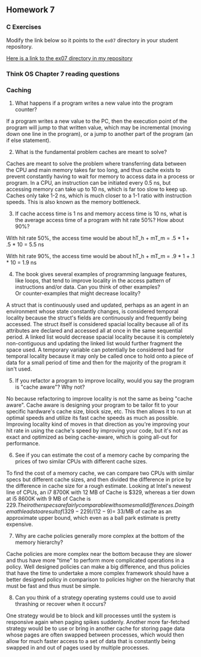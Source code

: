 ## Homework 7

### C Exercises

Modify the link below so it points to the `ex07` directory in your
student repository.

[Here is a link to the ex07 directory in my repository](https://github.com/kzhang8850/ExercisesInC/tree/master/exercises/ex07)

### Think OS Chapter 7 reading questions

### Caching

1) What happens if a program writes a new value into the program counter?

If a program writes a new value to the PC, then the execution point of the program will jump to that written value, which may be incremental (moving down one line in the program), or a jump to another part of the program (an if else statement).


2) What is the fundamental problem caches are meant to solve?

Caches are meant to solve the problem where transferring data between the CPU and main memory takes far too long, and thus cache exists to prevent constantly having to wait for memory to access data in a process or program. In a CPU, an instruction can be initiated every 0.5 ns, but accessing memory can take up to 10 ns, which is far too slow to keep up. Caches only take 1-2 ns, which is much closer to a 1-1 ratio with instruction speeds. This is also known as the memory bottleneck.

3) If cache access time is 1 ns and memory access time is 10 ns, what is the average
access time of a program with hit rate 50%?  How about 90%?

With hit rate 50%, the access time would be about hT_h + mT_m = .5 * 1 + .5 * 10 = 5.5 ns

With hit rate 90%, the access time would be about hT_h + mT_m = .9 * 1 + .1 * 10 = 1.9 ns


4) The book gives several examples of programming language features, like loops, that tend
to improve locality in the access pattern of instructions and/or data.  Can you think of other examples?  
Or counter-examples that might decrease locality?

A struct that is continuously used and updated, perhaps as an agent in an environment whose state constantly changes, is considered temporal locality because the struct's fields are continuously and frequently being accessed. The struct itself is considered spacial locality because all of its attributes are declared and accessed all at once in the same sequential period. A linked list would decrease spacial locality because it is completely non-contiguous and updating the linked list would further fragment the space used. A temporary variable can potentially be considered bad for temporal locality because it may only be called once to hold onto a piece of data for a small period of time and then for the majority of the program it isn't used.

5)  If you refactor a program to improve locality, would you say the program is "cache aware"?  Why not?

No because refactoring to improve locality is not the same as being "cache aware". Cache aware is designing your program to be tailor fit to your specific hardware's cache size, block size, etc. This then allows it to run at optimal speeds and utilize its fast cache speeds as much as possible. Improving locality kind of moves in that direction as you're improving your hit rate in using the cache's speed by improving your code, but it's not as exact and optimized as being cache-aware, which is going all-out for performance.

6) See if you can estimate the cost of a memory cache by comparing the prices of two similar CPUs with
different cache sizes.

To find the cost of a memory cache, we can compare two CPUs with similar specs but different cache sizes, and then divided the difference in price by the difference in cache size for a rough estimate. Looking at Intel's newest line of CPUs, an i7 8700K with 12 MB of Cache is $329, whereas a tier down at i5 8600K with 9 MB of Cache is $229. Their other specs are fairly comparable with some small differences. Doing the math leads to a result of (329-229)/(12-9) = ~$33/MB of cache as an approximate upper bound, which even as a ball park estimate is pretty expensive.

7) Why are cache policies generally more complex at the bottom of the memory hierarchy?

Cache policies are more complex near the bottom because they are slower and thus have more "time" to perform more complicated operations in a policy. Well designed policies can make a big difference, and thus policies that have the time to undertake a more complex framework should have a better designed policy in comparison to policies higher on the hierarchy  that must be fast and thus must be simple.

8) Can you think of a strategy operating systems could use to avoid thrashing or recover when it occurs?

One strategy would be to block and kill processes until the system is responsive again when paging spikes suddenly. Another more far-fetched strategy would be to use or bring in another cache for storing page data whose pages are often swapped between processes, which would then allow for much faster access to a set of data that is constantly being swapped in and out of pages used by multiple processes.
